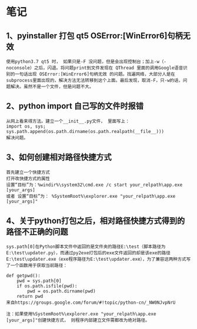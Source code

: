 # 笔记

## 1、pyinstaller 打包 qt5 OSError:[WinError6]句柄无效
    使用python3.7 qt5 时， 如果只是-F 没问题，但是会出现控制台；加上-w（-noconsole）之后，闪退。将问题print到文件发现在 QThread 里面的调用Google语音识别的一句话出现 OSError:[WinError6]句柄无效 的问题。找遍网络，大部分人是在subprocess里面出现的，解决方法无法转移到这个上面。最后发现，取消-F，只-w的话，问题解决。虽然不是一个文件，但是问题不大。

## 2、python import 自己写的文件时报错
    从网上看来得方法。建立一个__init__.py文件， 里面写上：
    import os, sys; sys.path.append(os.path.dirname(os.path.realpath(__file__)))
    解决问题。

## 3、如何创建相对路径快捷方式
    首先建立一个快捷方式
    打开改快捷方式的属性
    设置“目标”为：%windir%\system32\cmd.exe /c start your_relpath\app.exe [your_args]
    或者 设置“目标”为： %SystemRoot%\explorer.exe "your_relpath\app.exe [your_args]"

## 4、关于python打包之后，相对路径快捷方式得到的路径不正确的问题
    sys.path[0]在Python脚本文件中返回的是文件夹的路径E:\test（脚本路径为E:\test\updater.py），而通过py2exe打包后的exe文件返回的却是该exe的路径E:\test\updater.exe（exe程序路径为E:\test\updater.exe），为了兼容这两种方式写了一个函数用于获取当前路径：

    def getpwd():
        pwd = sys.path[0]
        if os.path.isfile(pwd):
            pwd = os.path.dirname(pwd)
        return pwd
    来自https://groups.google.com/forum/#!topic/python-cn/_NW0NJvpNrU
    
    注：如果使用%SystemRoot%\explorer.exe "your_relpath\app.exe [your_args]"创建快捷方式， 则程序内部建立文件需都改为绝对路径。
    
